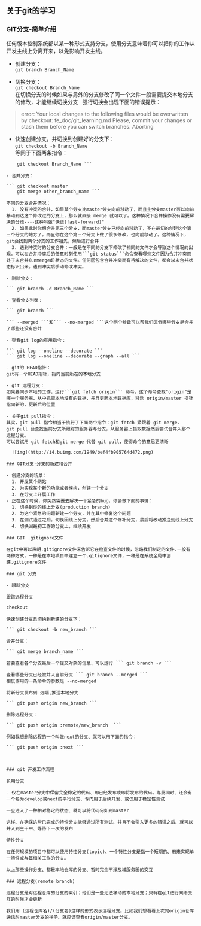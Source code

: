 ## 关于git的学习  

### GIT分支-简单介绍  
任何版本控制系统都以某一种形式支持分支，使用分支意味着你可以把你的工作从开发主线上分离开来，以免影响开发主线。  

- 创建分支：  
``` git branch Branch_Name ```  

- 切换分支：  
``` git checkout Branch_Name ```  
在切换分支的时候如果与另外的分支修改了同一个文件一般需要提交本地分支的修改，才能继续切换分支  
强行切换会出现下面的错误提示：  
> error: Your local changes to the following files would be overwritten by checkout:
        fe_doc/git_learning.md
Please, commit your changes or stash them before you can switch branches.
Aborting

- 快速创建分支，并切换到创建好的分支下：  
``` git checkout -b Branch_Name ```  
等同于下面两条指令：  

``` git branch Branch_Name
    git checkout Branch_Name ```

- 合并分支：  

``` git checkout master
    git merge other_branch_name ```  

不同的分支合并情况：
  1. 没有冲突的合并，如果某个分支比master分支向前移动了，而且主分支master可以向前移动到达这个修改过的分支上，那么就直接 merge 就可以了。这种情况下合并操作没有需要解决的分歧----这种叫做"快进(fast-forward)"
  2. 如果此时你想合并第三个分支，而master分支已经向前移动了，不在最初的创建这个第三个分支的地方了，而且你在这个第三个分支上做了很多修改，也向前移动了。这种情况下，git会找到两个分支的工作祖先，然后进行合并
  3. 遇到冲突时的分支合并：一般是在不同的分支下修改了相同的文件才会导致这个情况的出现。可以在合并冲突后的任意时刻使用```git status```命令查看哪些文件因为合并冲突而处于未合并(unmerged)状态的文件。任何因包含合并冲突而有待解决的文件，都会以未合并状态标识出来。遇到冲突后手动修改冲突。

- 删除分支：  

``` git branch -d Branch_Name ```

- 查看分支列表：  

``` git branch ```  

``` --merged ```和``` --no-merged ```这个两个参数可以帮我们区分哪些分支是合并了哪些还没有合并

- 查看git log的有用指令：  

``` git log --oneline --decorate ```  
``` git log --oneline --decorate --graph --all ```

- git的 HEAD指针：  
git有一个HEAD指针，指向当前所在的本地分支  

- git 远程分支：  
如果要同步本地的工作，运行```git fetch origin``` 命令。这个命令查找"origin"是哪一个服务器，从中抓取本地没有的数据，并且更新本地数据库，移动 origin/master 指针指向新的，更新后的位置  

- 关于git pull指令：  
其实，git pull 指令相当于执行了下面两个指令：git fetch 紧跟着 git merge.  
git pull 会查找当前分支所跟踪的服务器与分支，从服务器上抓取数据然后尝试合并入那个远程分支。  
可以尝试用 git fetch和git merge 代替 git pull，使得命令的意思更清晰

  ![img](http://i4.buimg.com/1949/bef4fb905764d472.png)

### GIT分支-分支的新建和合并  

- 创建分支的场景：  
  1. 开发某个网站
  2. 为实现某个新的功能或者模块，创建一个分支
  3. 在分支上开展工作  
- 正在这个时候，你突然需要去解决一个紧急的bug，你会做下面的事情：  
  1. 切换到你的线上分支(production branch)
  2. 为这个紧急的问题新建一个分支，并在其中修复这个问题
  3. 在测试通过之后，切换回线上分支，然后合并这个修补分支，最后将改动推送到线上分支
  4. 切换回最初工作的分支上，继续开发

### GIT .gitignore文件

在git中可以声明.gitignore文件来告诉它在检查文件的时候，忽略我们制定的文件.一般有两种方式，一种是在本地项目中建立一个.gitignore文件，一种是在系统全局中创建.gitignore文件

### git 分支

- 跟踪分支

跟踪远程分支

checkout

快速创建分支且切换到新建的分支下：

``` git checkout -b new_branch ```

合并分支：

``` git merge branch_name ```

若要查看各个分支最后一个提交对象的信息、可以运行 ``` git branch -v ```

查看哪些分支已经被并入当前分支 ``` git branch --merged ```
相反作用的一条命令的参数是 --no-merged

将新分支发布到 远端,推送本地分支

``` git push origin new_branch ```

删除远程分支：

``` git push origin :remote/new_branch 	```

例如我想删除远程的一个叫做next的分支、就可以用下面的指令：

``` git push origin :next ```



### git 开发工作流程

长期分支

- 仅在master分支中保留完全稳定的代码、即已经发布或即将发布的代码。与此同时、还会有一个名为develop或next的平行分支、专门用于后续开发、或仅用于稳定性测试

一旦进入了一种相对稳定的状态、就可以将代码何如到master

这样、在确保这些已完成的特性分支能够通过所有测试、并且不会引入更多的错误之后、就可以并入到主干中、等待下一次的发布

特性分支

在任何规模的项目中都可以使用特性分支(topic)、一个特性分支是指一个短期的、用来实现单一特性或与其相关工作的分支。

以上那些操作分支、都是本地仓库的分支、暂时完全不涉及域服务器的交互

### 远程分支(remote branch)

远程分支是对远程仓库的分支的索引；他们是一些无法移动的本地分支；只有在git进行网络交互的时候才会更新

我们用 (远程仓库名)/(分支名)这样的形式表示远程分支。比如我们想看看上次同origin仓库通讯时master分支的样子、就应该查看origin/master分支。


